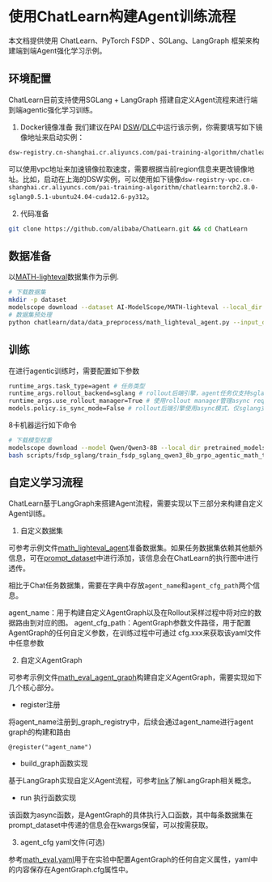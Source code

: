 # 使用ChatLearn构建Agent训练流程

本文档提供使用 ChatLearn、PyTorch FSDP 、SGLang、LangGraph 框架来构建端到端Agent强化学习示例。

## 环境配置

ChatLearn目前支持使用SGLang + LangGraph 搭建自定义Agent流程来进行端到端agentic强化学习训练。

1. Docker镜像准备
我们建议在PAI [DSW](https://help.aliyun.com/zh/pai/user-guide/create-and-manage-dsw-instances/)/[DLC](https://help.aliyun.com/zh/pai/user-guide/create-a-training-task?spm=a2c4g.11186623.help-menu-30347.d_3_3_5_5.2dfb1925l3QjwG)中运行该示例，你需要填写如下镜像地址来启动实例：
```bash
dsw-registry.cn-shanghai.cr.aliyuncs.com/pai-training-algorithm/chatlearn:torch2.8.0-sglang0.5.1-ubuntu24.04-cuda12.6-py312
```

可以使用vpc地址来加速镜像拉取速度，需要根据当前region信息来更改镜像地址。比如，启动在上海的DSW实例，可以使用如下镜像`dsw-registry-vpc.cn-shanghai.cr.aliyuncs.com/pai-training-algorithm/chatlearn:torch2.8.0-sglang0.5.1-ubuntu24.04-cuda12.6-py312`。

2. 代码准备

```bash
git clone https://github.com/alibaba/ChatLearn.git && cd ChatLearn
```

## 数据准备
以[MATH-lighteval](https://www.modelscope.cn/datasets/AI-ModelScope/MATH-lighteval)数据集作为示例.
```bash
# 下载数据集
mkdir -p dataset
modelscope download --dataset AI-ModelScope/MATH-lighteval --local_dir dataset/MATH-lighteval
# 数据集预处理
python chatlearn/data/data_preprocess/math_lighteval_agent.py --input_dir dataset/MATH-lighteval --local_dir dataset/MATH-lighteval
```

## 训练

在进行agentic训练时，需要配置如下参数

```bash
runtime_args.task_type=agent # 任务类型
runtime_args.rollout_backend=sglang # rollout后端引擎，agent任务仅支持sglang
runtime_args.use_rollout_manager=True # 使用rollout manager管理async request
models.policy.is_sync_mode=False # rollout后端引擎使用async模式，仅sglang支持
```

8卡机器运行如下命令
```bash
# 下载模型权重
modelscope download --model Qwen/Qwen3-8B --local_dir pretrained_models/Qwen3-8B
bash scripts/fsdp_sglang/train_fsdp_sglang_qwen3_8b_grpo_agentic_math_task.sh
```

## 自定义学习流程

ChatLearn基于LangGraph来搭建Agent流程，需要实现以下三部分来构建自定义Agent训练。

1. 自定义数据集

可参考示例文件[math_lighteval_agent](../../../chatlearn/data/data_preprocess/math_lighteval_agent.py)准备数据集。如果任务数据集依赖其他额外信息，可在[prompt_dataset](../../../chatlearn/data/prompt_dataset.py)中进行添加，该信息会在ChatLearn的执行图中进行透传。

相比于Chat任务数据集，需要在字典中存放`agent_name`和`agent_cfg_path`两个信息。

agent_name：用于构建自定义AgentGraph以及在Rollout采样过程中将对应的数据路由到对应的图。
agent_cfg_path：AgentGraph参数文件路径，用于配置AgentGraph的任何自定义参数，在训练过程中可通过 cfg.xxx来获取该yaml文件中任意参数

2. 自定义AgentGraph

可参考示例文件[math_eval_agent_graph](../../../chatlearn/models/agent/examples/math_eval_agent_graph.py)构建自定义AgentGraph，需要实现如下几个核心部分。

- register注册

将agent_name注册到_graph_registry中，后续会通过agent_name进行agent graph的构建和路由
```
@register("agent_name")
```

- build_graph函数实现

基于LangGraph实现自定义Agent流程，可参考[link](https://langchain-ai.github.io/langgraph/concepts/why-langgraph/)了解LangGraph相关概念。

- run 执行函数实现

该函数为async函数，是AgentGraph的具体执行入口函数，其中每条数据集在prompt_dataset中传递的信息会在kwargs保留，可以按需获取。


3. agent_cfg yaml文件(可选)

参考[math_eval.yaml](../../../template/agent/math_eval.yaml)用于在实验中配置AgentGraph的任何自定义属性，yaml中的内容保存在AgentGraph.cfg属性中。
